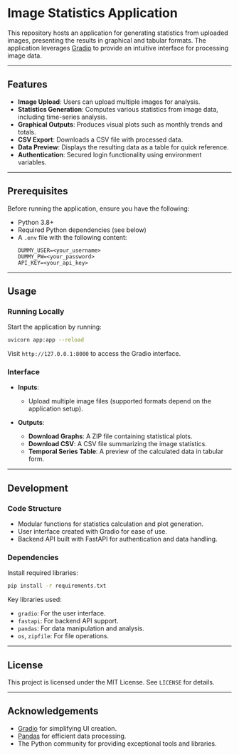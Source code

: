
# Image Statistics Application

This repository hosts an application for generating statistics from uploaded images, presenting the results in graphical and tabular formats. The application leverages [Gradio](https://gradio.app/) to provide an intuitive interface for processing image data.

---

## Features

- **Image Upload**: Users can upload multiple images for analysis.
- **Statistics Generation**: Computes various statistics from image data, including time-series analysis.
- **Graphical Outputs**: Produces visual plots such as monthly trends and totals.
- **CSV Export**: Downloads a CSV file with processed data.
- **Data Preview**: Displays the resulting data as a table for quick reference.
- **Authentication**: Secured login functionality using environment variables.

---

## Prerequisites

Before running the application, ensure you have the following:

- Python 3.8+
- Required Python dependencies (see below)
- A `.env` file with the following content:
  ```
  DUMMY_USER=<your_username>
  DUMMY_PW=<your_password>
  API_KEY=<your_api_key>
  ```

---


## Usage

### Running Locally

Start the application by running:
```bash
uvicorn app:app --reload
```
Visit `http://127.0.0.1:8000` to access the Gradio interface.

### Interface

- **Inputs**:
  - Upload multiple image files (supported formats depend on the application setup).

- **Outputs**:
  - **Download Graphs**: A ZIP file containing statistical plots.
  - **Download CSV**: A CSV file summarizing the image statistics.
  - **Temporal Series Table**: A preview of the calculated data in tabular form.

---


## Development

### Code Structure

- Modular functions for statistics calculation and plot generation.
- User interface created with Gradio for ease of use.
- Backend API built with FastAPI for authentication and data handling.

### Dependencies

Install required libraries:
```bash
pip install -r requirements.txt
```

Key libraries used:
- `gradio`: For the user interface.
- `fastapi`: For backend API support.
- `pandas`: For data manipulation and analysis.
- `os`, `zipfile`: For file operations.

---

## License

This project is licensed under the MIT License. See `LICENSE` for details.

---

## Acknowledgements

- [Gradio](https://gradio.app/) for simplifying UI creation.
- [Pandas](https://pandas.pydata.org/) for efficient data processing.
- The Python community for providing exceptional tools and libraries.